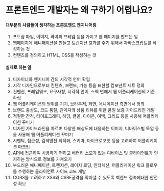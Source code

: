 # 프론트엔드 개발자는 왜 구하기 어렵나요?



#### 대부분의 사람들이 생각하는 프론트엔드 엔지니어링

1. 포토샵 파일, 이미지, 와이퍼 프레임 등을 가지고 웹 페이지를 만드는 일
2. 웹페이지에 애니매이션을 만들고 트랜지션 효과를 주기 위해서 자바스크립트를 작성하는 것
3. 컨텐츠를 정의하고 HTML, CSS를 작성하는 것



#### 실제로 하는 일

1. 디자이너와 엔지니어 간의 시각적 언어 확립
2. 시각 디자인으로부터 컨텐츠, 브랜드, 기능 등을 표현할 컴포넌트 세트 정의
3. 컨벤션, 프레임워크, 요구사항, 시각적 언어, 스펙 면에서 웹 어플리케이션의 기준 확립
4. 웹 어플리케이션의 범위를 기기, 브라우저, 화면, 애니메이션 측면에서 정의
5. 브랜드 충성도, 코드 품질, 관계자의 상품 리뷰를 위한 품질 보증 가이드라인 개발
6. 적절한 간격, 타이포그래피, 헤딩, 글꼴, 아이콘, 여백, 그리드 등을 사용해 어플리케이션 꾸미기
7. 디자인 가이드라인을 따르며 다양한 해상도에 대응하는 이미지, 디바이스별 목업 등을 사용해 웹 어플리케이션 꾸미기
8. 시맨틱, 접근성, 검색엔진 최적화, 스키마, 마이크로포맷 등을 고려하여 어플리케이션 마크업
9. API에 접근하여 사용하기 편하고 배터리 소모가 없는 디바이스 및 클라이언트가 인지하는 방식으로 정보를 가져오기
10. 부드러운 애니매이션, 트랜지션, 레이지 로딩, 인터렉션, 어플리케이션 워크 플로우를 수행하는 클라이언트 사이드 코드 개발
11. CORS를 고려하고 XSS와 CSRF공격을 막아낼 수 있도록 백엔드 접속에대한 안전성 확보